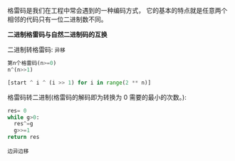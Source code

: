 格雷码是我们在工程中常会遇到的一种编码方式，
它的基本的特点就是任意两个相邻的代码只有一位二进制数不同。

**二进制格雷码与自然二进制码的互换**

二进制转格雷码:
`异移`

```Python
第n个格雷码(n>=0)
n^(n>>1)

[start ^ i ^ (i >> 1) for i in range(2 ** n)]
```

格雷码转二进制(格雷码的解码即为转换为 0 需要的最小的次数。):

```Python
res= 0
while g>0:
  res^=g
  g>>=1
return res
```

`边异边移`
